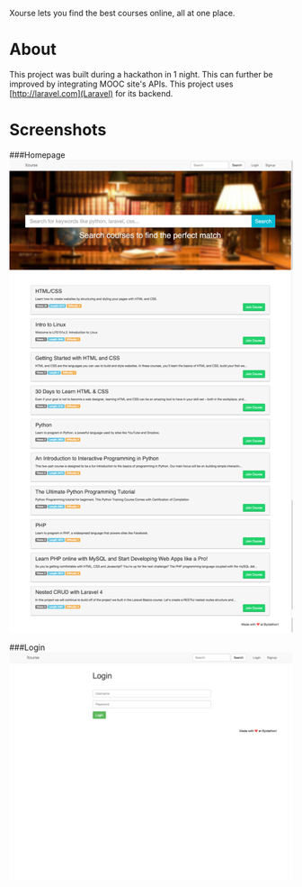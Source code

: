 Xourse lets you find the best courses online, all at one place.

About
=====
This project was built during a hackathon in 1 night. This can further be improved by integrating MOOC site's APIs. 
This project uses [http://laravel.com](Laravel) for its backend.

Screenshots
===========
###Homepage
![alt text](https://github.com/aayushranaut/Xourse/blob/master/screenshots/Xourse%20-%20Home.png "Homepage")

###Login
![alt text](https://github.com/aayushranaut/Xourse/blob/master/screenshots/Xourse%20-%20Login.png "Login")